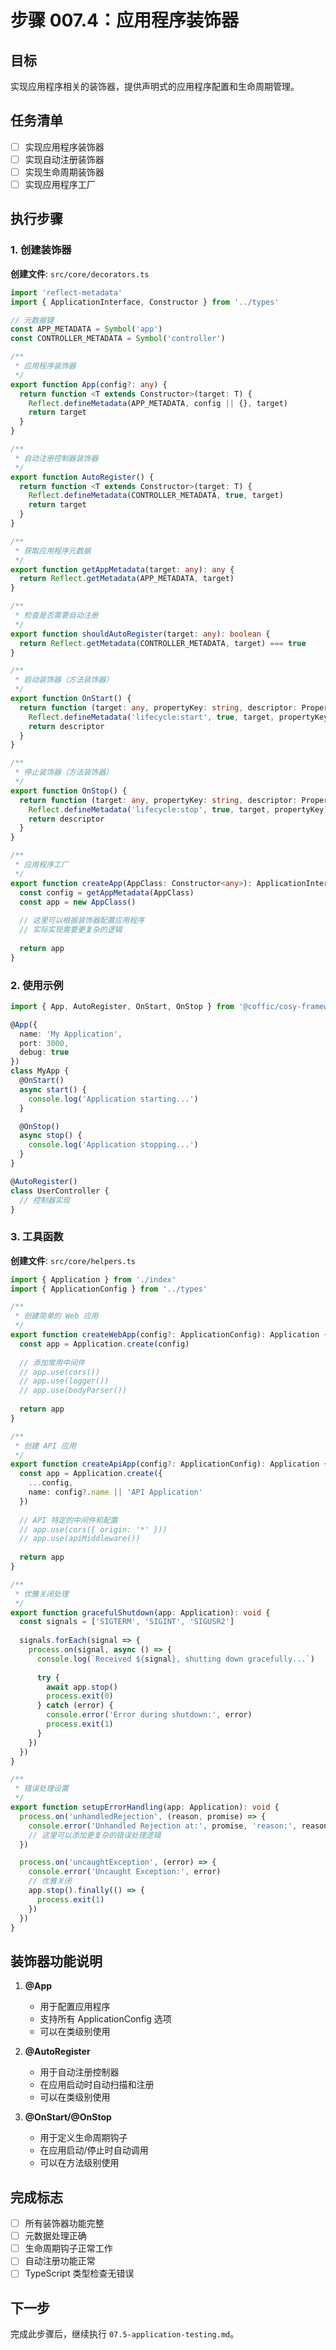 # 步骤 007.4：应用程序装饰器

## 目标
实现应用程序相关的装饰器，提供声明式的应用程序配置和生命周期管理。

## 任务清单
- [ ] 实现应用程序装饰器
- [ ] 实现自动注册装饰器
- [ ] 实现生命周期装饰器
- [ ] 实现应用程序工厂

## 执行步骤

### 1. 创建装饰器

**创建文件**: `src/core/decorators.ts`

```typescript
import 'reflect-metadata'
import { ApplicationInterface, Constructor } from '../types'

// 元数据键
const APP_METADATA = Symbol('app')
const CONTROLLER_METADATA = Symbol('controller')

/**
 * 应用程序装饰器
 */
export function App(config?: any) {
  return function <T extends Constructor>(target: T) {
    Reflect.defineMetadata(APP_METADATA, config || {}, target)
    return target
  }
}

/**
 * 自动注册控制器装饰器
 */
export function AutoRegister() {
  return function <T extends Constructor>(target: T) {
    Reflect.defineMetadata(CONTROLLER_METADATA, true, target)
    return target
  }
}

/**
 * 获取应用程序元数据
 */
export function getAppMetadata(target: any): any {
  return Reflect.getMetadata(APP_METADATA, target)
}

/**
 * 检查是否需要自动注册
 */
export function shouldAutoRegister(target: any): boolean {
  return Reflect.getMetadata(CONTROLLER_METADATA, target) === true
}

/**
 * 启动装饰器（方法装饰器）
 */
export function OnStart() {
  return function (target: any, propertyKey: string, descriptor: PropertyDescriptor) {
    Reflect.defineMetadata('lifecycle:start', true, target, propertyKey)
    return descriptor
  }
}

/**
 * 停止装饰器（方法装饰器）
 */
export function OnStop() {
  return function (target: any, propertyKey: string, descriptor: PropertyDescriptor) {
    Reflect.defineMetadata('lifecycle:stop', true, target, propertyKey)
    return descriptor
  }
}

/**
 * 应用程序工厂
 */
export function createApp(AppClass: Constructor<any>): ApplicationInterface {
  const config = getAppMetadata(AppClass)
  const app = new AppClass()
  
  // 这里可以根据装饰器配置应用程序
  // 实际实现需要更复杂的逻辑
  
  return app
}
```

### 2. 使用示例

```typescript
import { App, AutoRegister, OnStart, OnStop } from '@coffic/cosy-framework'

@App({
  name: 'My Application',
  port: 3000,
  debug: true
})
class MyApp {
  @OnStart()
  async start() {
    console.log('Application starting...')
  }

  @OnStop()
  async stop() {
    console.log('Application stopping...')
  }
}

@AutoRegister()
class UserController {
  // 控制器实现
}
```

### 3. 工具函数

**创建文件**: `src/core/helpers.ts`

```typescript
import { Application } from './index'
import { ApplicationConfig } from '../types'

/**
 * 创建简单的 Web 应用
 */
export function createWebApp(config?: ApplicationConfig): Application {
  const app = Application.create(config)
  
  // 添加常用中间件
  // app.use(cors())
  // app.use(logger())
  // app.use(bodyParser())
  
  return app
}

/**
 * 创建 API 应用
 */
export function createApiApp(config?: ApplicationConfig): Application {
  const app = Application.create({
    ...config,
    name: config?.name || 'API Application'
  })
  
  // API 特定的中间件和配置
  // app.use(cors({ origin: '*' }))
  // app.use(apiMiddleware())
  
  return app
}

/**
 * 优雅关闭处理
 */
export function gracefulShutdown(app: Application): void {
  const signals = ['SIGTERM', 'SIGINT', 'SIGUSR2']
  
  signals.forEach(signal => {
    process.on(signal, async () => {
      console.log(`Received ${signal}, shutting down gracefully...`)
      
      try {
        await app.stop()
        process.exit(0)
      } catch (error) {
        console.error('Error during shutdown:', error)
        process.exit(1)
      }
    })
  })
}

/**
 * 错误处理设置
 */
export function setupErrorHandling(app: Application): void {
  process.on('unhandledRejection', (reason, promise) => {
    console.error('Unhandled Rejection at:', promise, 'reason:', reason)
    // 这里可以添加更复杂的错误处理逻辑
  })

  process.on('uncaughtException', (error) => {
    console.error('Uncaught Exception:', error)
    // 优雅关闭
    app.stop().finally(() => {
      process.exit(1)
    })
  })
}
```

## 装饰器功能说明

1. **@App**
   - 用于配置应用程序
   - 支持所有 ApplicationConfig 选项
   - 可以在类级别使用

2. **@AutoRegister**
   - 用于自动注册控制器
   - 在应用启动时自动扫描和注册
   - 可以在类级别使用

3. **@OnStart/@OnStop**
   - 用于定义生命周期钩子
   - 在应用启动/停止时自动调用
   - 可以在方法级别使用

## 完成标志
- [ ] 所有装饰器功能完整
- [ ] 元数据处理正确
- [ ] 生命周期钩子正常工作
- [ ] 自动注册功能正常
- [ ] TypeScript 类型检查无错误

## 下一步
完成此步骤后，继续执行 `07.5-application-testing.md`。 
